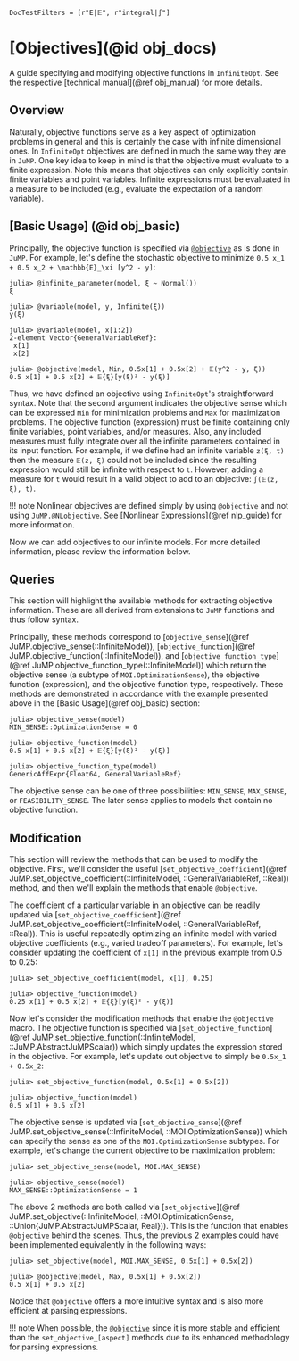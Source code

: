 ```@meta
DocTestFilters = [r"E|𝔼", r"integral|∫"]
```

# [Objectives](@id obj_docs)
A guide specifying and modifying objective functions in `InfiniteOpt`. See the 
respective [technical manual](@ref obj_manual) for more details.

## Overview
Naturally, objective functions serve as a key aspect of optimization problems in 
general and this is certainly the case with infinite dimensional ones. In 
`InfiniteOpt` objectives are defined in much the same way they are in `JuMP`. 
One key idea to keep in mind is that the objective must evaluate to a finite 
expression. Note this means that objectives can only explicitly contain 
finite variables and point variables. Infinite expressions must be evaluated in a 
measure to be included (e.g., evaluate the expectation of a random variable).

## [Basic Usage] (@id obj_basic)
Principally, the objective function is specified via 
[`@objective`](https://jump.dev/JuMP.jl/v1/reference/objectives/#JuMP.@objective) 
as is done in `JuMP`. For example, let's define the stochastic objective to 
minimize ``0.5 x_1 + 0.5 x_2 + \mathbb{E}_\xi [y^2 - y]``:
```jldoctest obj; setup = :(using InfiniteOpt, Distributions; model = InfiniteModel())
julia> @infinite_parameter(model, ξ ~ Normal())
ξ

julia> @variable(model, y, Infinite(ξ))
y(ξ)

julia> @variable(model, x[1:2])
2-element Vector{GeneralVariableRef}:
 x[1]
 x[2]

julia> @objective(model, Min, 0.5x[1] + 0.5x[2] + 𝔼(y^2 - y, ξ))
0.5 x[1] + 0.5 x[2] + 𝔼{ξ}[y(ξ)² - y(ξ)]
```
Thus, we have defined an objective using `InfiniteOpt`'s straightforward syntax. 
Note that the second argument indicates the objective sense which can be 
expressed `Min` for minimization problems and `Max` for maximization problems. 
The objective function (expression) must be finite containing only finite variables, 
point variables, and/or measures. Also, any included measures must fully 
integrate over all the infinite parameters contained in its input function. 
For example, if we define had an infinite variable `z(ξ, t)` then the measure 
`𝔼(z, ξ)` could not be included since the resulting expression would still 
be infinite with respect to `t`. However, adding a measure for `t` would result 
in a valid object to add to an objective: `∫(𝔼(z, ξ), t)`.

!!! note 
    Nonlinear objectives are defined simply by using `@objective` and not 
    using `JuMP.@NLobjective`. See [Nonlinear Expressions](@ref nlp_guide) for 
    more information. 

Now we can add objectives to our infinite models. For more detailed information, 
please review the information below.  

## Queries
This section will highlight the available methods for extracting objective 
information. These are all derived from extensions to `JuMP` functions and thus 
follow syntax.

Principally, these methods correspond to 
[`objective_sense`](@ref JuMP.objective_sense(::InfiniteModel)), 
[`objective_function`](@ref JuMP.objective_function(::InfiniteModel)), and 
[`objective_function_type`](@ref JuMP.objective_function_type(::InfiniteModel)) 
which return the objective sense (a subtype of `MOI.OptimizationSense`), the 
objective function (expression), and the objective function type, respectively. 
These methods are demonstrated in accordance with the example presented above in 
the [Basic Usage](@ref obj_basic) section:
```jldoctest obj
julia> objective_sense(model)
MIN_SENSE::OptimizationSense = 0

julia> objective_function(model)
0.5 x[1] + 0.5 x[2] + 𝔼{ξ}[y(ξ)² - y(ξ)]

julia> objective_function_type(model)
GenericAffExpr{Float64, GeneralVariableRef}
```
The objective sense can be one of three possibilities: `MIN_SENSE`, `MAX_SENSE`, 
or `FEASIBILITY_SENSE`. The later sense applies to models that contain no 
objective function.

## Modification
This section will review the methods that can be used to modify the objective. 
First, we'll consider the useful 
[`set_objective_coefficient`](@ref JuMP.set_objective_coefficient(::InfiniteModel, ::GeneralVariableRef, ::Real)) 
method, and then we'll explain the methods that enable `@objective`.

The coefficient of a particular variable in an objective can be readily updated 
via [`set_objective_coefficient`](@ref JuMP.set_objective_coefficient(::InfiniteModel, ::GeneralVariableRef, ::Real)). 
This is useful repeatedly optimizing an infinite model with varied objective 
coefficients (e.g., varied tradeoff parameters). For example, let's consider 
updating the coefficient of `x[1]` in the previous example from 0.5 to 0.25:
```jldoctest obj
julia> set_objective_coefficient(model, x[1], 0.25)

julia> objective_function(model)
0.25 x[1] + 0.5 x[2] + 𝔼{ξ}[y(ξ)² - y(ξ)]
```

Now let's consider the modification methods that enable the `@objective` macro. 
The objective function is specified via 
[`set_objective_function`](@ref JuMP.set_objective_function(::InfiniteModel, ::JuMP.AbstractJuMPScalar)) 
which simply updates the expression stored in the objective. For example, 
let's update out objective to simply be ``0.5x_1 + 0.5x_2``:
```jldoctest obj
julia> set_objective_function(model, 0.5x[1] + 0.5x[2])

julia> objective_function(model)
0.5 x[1] + 0.5 x[2]
```

The objective sense is updated via 
[`set_objective_sense`](@ref JuMP.set_objective_sense(::InfiniteModel, ::MOI.OptimizationSense)) 
which can specify the sense as one of the `MOI.OptimizationSense` subtypes. For 
example, let's change the current objective to be maximization problem:
```jldoctest obj
julia> set_objective_sense(model, MOI.MAX_SENSE)

julia> objective_sense(model)
MAX_SENSE::OptimizationSense = 1
```

The above 2 methods are both called via 
[`set_objective`](@ref JuMP.set_objective(::InfiniteModel, ::MOI.OptimizationSense, ::Union{JuMP.AbstractJuMPScalar, Real})). 
This is the function that enables `@objective` behind the scenes. Thus, the 
previous 2 examples could have been implemented equivalently in the following 
ways:
```jldoctest obj
julia> set_objective(model, MOI.MAX_SENSE, 0.5x[1] + 0.5x[2])

julia> @objective(model, Max, 0.5x[1] + 0.5x[2])
0.5 x[1] + 0.5 x[2]
```
Notice that `@objective` offers a more intuitive syntax and is also 
more efficient at parsing expressions.

!!! note
    When possible, the 
    [`@objective`](https://jump.dev/JuMP.jl/v1/reference/objectives/#JuMP.@objective) 
    since it is more stable and efficient than the `set_objective_[aspect]` 
    methods due to its enhanced methodology for parsing expressions.
